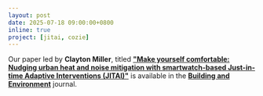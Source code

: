 ```yaml
---
layout: post
date: 2025-07-18 09:00:00+0800
inline: true
project: [jitai, cozie]
---
```


Our paper led by **Clayton Miller**, titled [**"Make yourself comfortable: Nudging urban heat and noise mitigation with smartwatch-based Just-in-time Adaptive Interventions (JITAI)"**](https://doi.org/10.1016/j.buildenv.2025.113388) is available in the [**Building and Environment**](https://www.sciencedirect.com/journal/building-and-environment) journal.


